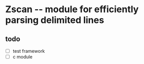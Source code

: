 # Zscan -- module for efficiently parsing delimited lines

## todo

- [ ] test framework
- [ ] c module

